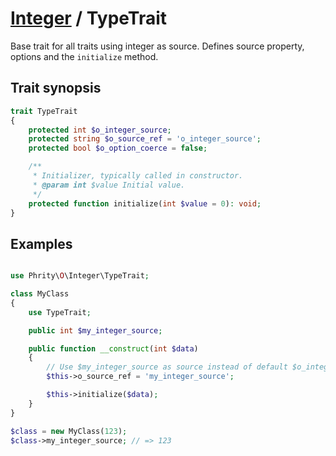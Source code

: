 # [Integer](../Integer.md) / TypeTrait

Base trait for all traits using integer as source.
Defines source property, options and the `initialize` method.

## Trait synopsis

```php
trait TypeTrait
{
    protected int $o_integer_source;
    protected string $o_source_ref = 'o_integer_source';
    protected bool $o_option_coerce = false;

    /**
     * Initializer, typically called in constructor.
     * @param int $value Initial value.
     */
    protected function initialize(int $value = 0): void;
}

```

## Examples

```php

use Phrity\O\Integer\TypeTrait;

class MyClass
{
    use TypeTrait;

    public int $my_integer_source;

    public function __construct(int $data)
    {
        // Use $my_integer_source as source instead of default $o_integer_source
        $this->o_source_ref = 'my_integer_source';

        $this->initialize($data);
    }
}

$class = new MyClass(123);
$class->my_integer_source; // => 123
```

